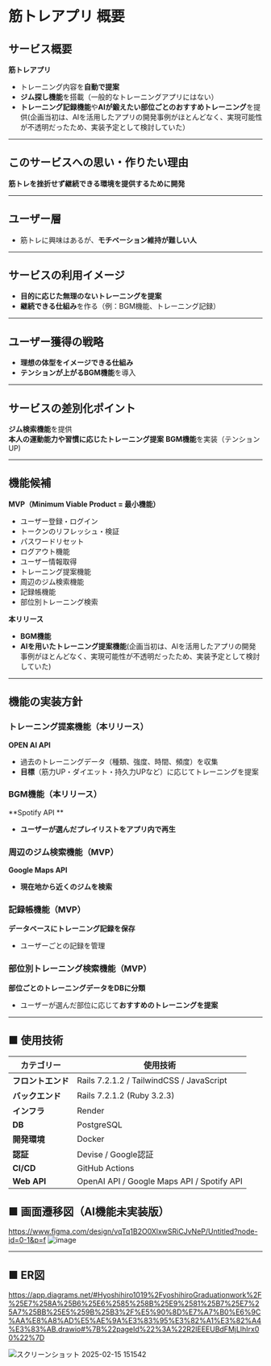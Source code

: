 # 筋トレアプリ 概要

##  サービス概要  
**筋トレアプリ**  
- トレーニング内容を**自動で提案**  
- **ジム探し機能**を搭載（一般的なトレーニングアプリにはない）  
- **トレーニング記録機能**や**AIが鍛えたい部位ごとのおすすめトレーニング**を提供(企画当初は、AIを活用したアプリの開発事例がほとんどなく、実現可能性が不透明だったため、実装予定として検討していた）  

---

##  このサービスへの思い・作りたい理由  
**筋トレを挫折せず継続できる環境を提供するために開発**  

---

##  ユーザー層  
- 筋トレに興味はあるが、**モチベーション維持が難しい人**  

---

##  サービスの利用イメージ  
- **目的に応じた無理のないトレーニングを提案**  
- **継続できる仕組み**を作る（例：BGM機能、トレーニング記録）

---

##  ユーザー獲得の戦略  
- **理想の体型をイメージできる仕組み**  
- **テンションが上がるBGM機能**を導入  

---

##  サービスの差別化ポイント
  
 **ジム検索機能**を提供  
 **本人の運動能力や習慣に応じたトレーニング提案**
 **BGM機能**を実装（テンションUP)

---

##  機能候補  
 **MVP（Minimum Viable Product = 最小機能）**  
- ユーザー登録・ログイン  
- トークンのリフレッシュ・検証  
- パスワードリセット  
- ログアウト機能  
- ユーザー情報取得  
- トレーニング提案機能  
- 周辺のジム検索機能  
- 記録帳機能  
- 部位別トレーニング検索  

**本リリース** 
- **BGM機能**
- **AIを用いたトレーニング提案機能**(企画当初は、AIを活用したアプリの開発事例がほとんどなく、実現可能性が不透明だったため、実装予定として検討していた)
---

##  機能の実装方針  

###  トレーニング提案機能（本リリース）  
 **OPEN AI API**  
- 過去のトレーニングデータ（種類、強度、時間、頻度）を収集  
- **目標**（筋力UP・ダイエット・持久力UPなど）に応じてトレーニングを提案  

###  BGM機能（本リリース）  
 **Spotify API **  
- **ユーザーが選んだプレイリストをアプリ内で再生**  

### 周辺のジム検索機能（MVP）  
 **Google Maps API**  
- **現在地から近くのジムを検索**  

###  記録帳機能（MVP）  
 **データベースにトレーニング記録を保存**  
- ユーザーごとの記録を管理  

###  部位別トレーニング検索機能（MVP）  
 **部位ごとのトレーニングデータをDBに分類**  
- ユーザーが選んだ部位に応じて**おすすめのトレーニングを提案**  

---

## ■ 使用技術

| **カテゴリー** | **使用技術** |
|--------------|------------------------------------------|
| **フロントエンド** | Rails 7.2.1.2 / TailwindCSS / JavaScript |
| **バックエンド** | Rails 7.2.1.2 (Ruby 3.2.3) |
| **インフラ** | Render |
| **DB** |  PostgreSQL |
| **開発環境** | Docker |
| **認証** | Devise / Google認証 |
| **CI/CD** | GitHub Actions |
| **Web API** | OpenAI API / Google Maps API / Spotify API |

## ■ 画面遷移図（AI機能未実装版）
https://www.figma.com/design/vqTq1B2O0XlxwSRiCJvNeP/Untitled?node-id=0-1&p=f
![image](https://github.com/user-attachments/assets/56813032-2a49-4552-a5f2-b39bca91ce8a)


---

## ■ ER図

https://app.diagrams.net/#Hyoshihiro1019%2FyoshihiroGraduationwork%2F%25E7%258A%25B6%25E6%2585%258B%25E9%2581%25B7%25E7%25A7%25BB%25E5%259B%25B3%2F%E5%90%8D%E7%A7%B0%E6%9C%AA%E8%A8%AD%E5%AE%9A%E3%83%95%E3%82%A1%E3%82%A4%E3%83%AB.drawio#%7B%22pageId%22%3A%22R2lEEEUBdFMjLlhIrx00%22%7D

![スクリーンショット 2025-02-15 151542](https://github.com/user-attachments/assets/b68a86c5-e388-4481-adc2-b652c709dbb5)
